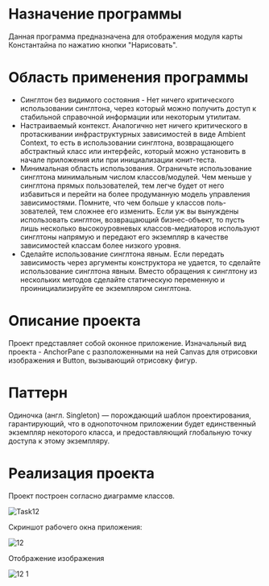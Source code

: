 
# Назначение программы

Данная программа предназначена для отображения модуля карты Константайна по нажатию кнопки "Нарисовать".

# Область применения программы

* Синглтон без видимого состояния - Нет ничего критического использовании синглтона, через который можно получить доступ к стабильной справочной информации или некоторым утилитам.
* Настраиваемый контекст. Аналогично нет ничего критического в протаскивании инфраструктурных зависимостей в виде Ambient Context, то есть в использовании синглтона, возвращающего абстрактный класс или интерфейс, который можно установить в начале приложения или при инициализации юнит-теста.
* Минимальная область использования. Ограничьте использование синглтона минимальным числом классов/модулей. Чем меньше у синглтона прямых пользователей, тем легче будет от него избавиться и перейти на более продуманную модель управления зависимостями. Помните, что чем больше у классов поль- зователей, тем сложнее его изменить. Если уж вы вынуждены использовать синглтон, возвращающий бизнес-объект, то пусть лишь несколько высокоуровневых классов-медиаторов используют синглтоны напрямую и передают его экземпляр в качестве зависимостей классам более низкого уровня.
* Сделайте использование синглтона явным. Если передать зависимость через аргументы конструктора не удается, то сделайте использование синглтона явным. Вместо обращения к синглтону из нескольких методов сделайте статическую переменную и проинициализируйте ее экземпляром синглтона.

# Описание проекта

Проект представляет собой оконное приложение. Изначальный вид проекта - AnchorPane с разположенными на ней Canvas для отрисовки изображения и Button, вызывающий отрисовку фигур.

# Паттерн

Одиночка (англ. Singleton) — порождающий шаблон проектирования, гарантирующий, что в однопоточном приложении будет единственный экземпляр некоторого класса, и предоставляющий глобальную точку доступа к этому экземпляру.

# Реализация проекта

Проект построен согласно диаграмме классов.

![Task12](https://user-images.githubusercontent.com/80450495/114280582-9d268b00-9a42-11eb-96d6-25436754f1e6.png)

Скриншот рабочего окна приложения:

![12](https://user-images.githubusercontent.com/80450495/119056217-ffc05e80-b9d2-11eb-8eb9-1fed8bed3577.PNG)

Отображение изображения

![12 1](https://user-images.githubusercontent.com/80450495/119056238-06e76c80-b9d3-11eb-8bcf-30d69288189c.PNG)




